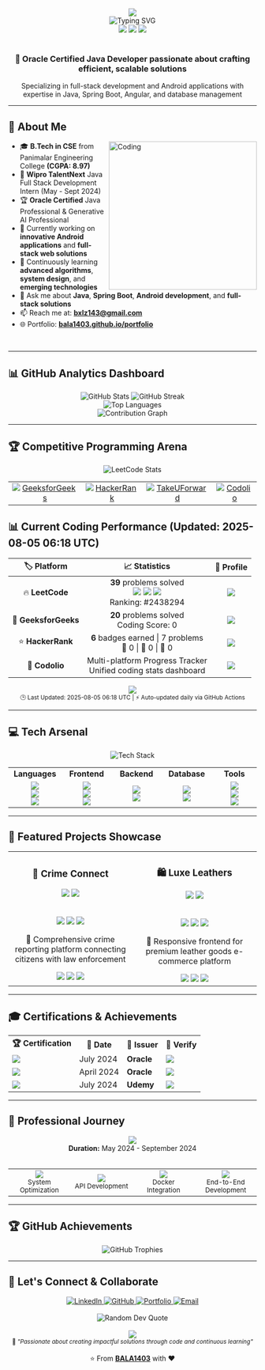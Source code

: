 # 

<div align="center">
  <img src="https://capsule-render.vercel.app/api?type=waving&color=gradient&height=200&section=header&text=Balaganesh.S.B&fontSize=80&fontAlignY=35&animation=twinkling&fontColor=ffffff" />
</div>

<div align="center">
  <img src="https://readme-typing-svg.herokuapp.com?font=Fira+Code&size=22&duration=3000&pause=1000&color=36BCF7&center=true&vCenter=true&width=600&lines=Oracle+Certified+Java+Developer+%E2%9A%A1;Full+Stack+Developer+%F0%9F%9A%80;Android+Developer+%F0%9F%93±;Problem+Solver+%F0%9F%A7%A9;Always+Learning+%F0%9F%93%9A" alt="Typing SVG" />
</div>

<div align="center">
  <img src="https://img.shields.io/badge/Focus-Full%20Stack%20Development-brightgreen?style=for-the-badge&logo=code&logoColor=white" />
  <img src="https://img.shields.io/badge/Language-Java-orange?style=for-the-badge&logo=java&logoColor=white" />
  <img src="https://img.shields.io/badge/Specialty-Android%20Apps-green?style=for-the-badge&logo=android&logoColor=white" />
</div>

<br>

<div align="center">
  <h3>🎯 Oracle Certified Java Developer passionate about crafting efficient, scalable solutions</h3>
  <p>Specializing in full-stack development and Android applications with expertise in Java, Spring Boot, Angular, and database management</p>
</div>

---

## 🚀 About Me

<img align="right" alt="Coding" width="300" src="https://cdn.dribbble.com/users/1162077/screenshots/3848914/programmer.gif">

- 🎓 **B.Tech in CSE** from Panimalar Engineering College **(CGPA: 8.97)**
- 💼 **Wipro TalentNext** Java Full Stack Development Intern (May - Sept 2024)
- 🏆 **Oracle Certified** Java Professional & Generative AI Professional
- 🔭 Currently working on **innovative Android applications** and **full-stack web solutions**
- 🌱 Continuously learning **advanced algorithms**, **system design**, and **emerging technologies**
- 💬 Ask me about **Java**, **Spring Boot**, **Android development**, and **full-stack solutions**
- 📫 Reach me at: **bxlz143@gmail.com**
- 🌐 Portfolio: **[bala1403.github.io/portfolio](https://bala1403.github.io/portfolio)**

<br clear="both"/>

---

## 📊 GitHub Analytics Dashboard

<div align="center">
  <img src="https://github-readme-stats.vercel.app/api?username=BALA1403&show_icons=true&theme=tokyonight&hide_border=true&count_private=true&include_all_commits=true&card_width=400" alt="GitHub Stats" />
  <img src="https://github-readme-streak-stats.herokuapp.com/?user=BALA1403&theme=tokyonight&hide_border=true&card_width=400" alt="GitHub Streak" />
</div>

<div align="center">
  <img src="https://github-readme-stats.vercel.app/api/top-langs/?username=BALA1403&layout=compact&theme=tokyonight&hide_border=true&langs_count=8&card_width=600" alt="Top Languages" />
</div>

<div align="center">
  <img src="https://github-readme-activity-graph.vercel.app/graph?username=BALA1403&bg_color=1a1b27&color=70a5fd&line=70a5fd&point=ff6b6b&area=true&hide_border=true" alt="Contribution Graph" />
</div>

---

## 🏆 Competitive Programming Arena

<div align="center">
  <img src="https://leetcard.jacoblin.cool/bxlz14?theme=unicorn&font=Karma&ext=heatmap&width=600" alt="LeetCode Stats" />
</div>

<div align="center">
  <table>
    <tr>
      <td align="center">
        <a href="https://www.geeksforgeeks.org/user/bxlz14" target="_blank">
          <img src="https://img.shields.io/badge/GeeksforGeeks-298D46?style=for-the-badge&logo=geeksforgeeks&logoColor=white" alt="GeeksforGeeks" />
        </a>
      </td>
      <td align="center">
        <a href="https://www.hackerrank.com/bxlz_14" target="_blank">
          <img src="https://img.shields.io/badge/HackerRank-2EC866?style=for-the-badge&logo=hackerrank&logoColor=white" alt="HackerRank" />
        </a>
      </td>
      <td align="center">
        <a href="https://takeuforward.org/profile/Luffy143" target="_blank">
          <img src="https://img.shields.io/badge/TakeUForward-FF6B35?style=for-the-badge&logo=code&logoColor=white" alt="TakeUForward" />
        </a>
      </td>
      <td align="center">
        <a href="https://codolio.com/profile/bxlz.14" target="_blank">
          <img src="https://img.shields.io/badge/Codolio-4A90E2?style=for-the-badge&logo=code&logoColor=white" alt="Codolio" />
        </a>
      </td>
    </tr>
  </table>
</div>

## 📊 Current Coding Performance (Updated: 2025-08-05 06:18 UTC)

<div align="center">
  <table>
    <thead>
      <tr>
        <th align="center">🏷️ Platform</th>
        <th align="center">📈 Statistics</th>
        <th align="center">🔗 Profile</th>
      </tr>
    </thead>
    <tbody>
      <tr>
        <td align="center">🔥 <strong>LeetCode</strong></td>
        <td align="center">
          <strong>39</strong> problems solved<br/>
          <img src="https://img.shields.io/badge/Easy-27-brightgreen?style=flat-square" />
          <img src="https://img.shields.io/badge/Medium-11-yellow?style=flat-square" />
          <img src="https://img.shields.io/badge/Hard-1-red?style=flat-square" /><br/>
          Ranking: #2438294
        </td>
        <td align="center">
          <a href="https://leetcode.com/bxlz14">
            <img src="https://img.shields.io/badge/Visit-Profile-orange?style=for-the-badge&logo=leetcode" />
          </a>
        </td>
      </tr>
      <tr>
        <td align="center">🚀 <strong>GeeksforGeeks</strong></td>
        <td align="center">
          <strong>20</strong> problems solved<br/>
          Coding Score: 0
        </td>
        <td align="center">
          <a href="https://auth.geeksforgeeks.org/user/bxlz14">
            <img src="https://img.shields.io/badge/Visit-Profile-green?style=for-the-badge&logo=geeksforgeeks" />
          </a>
        </td>
      </tr>
      <tr>
        <td align="center">⭐ <strong>HackerRank</strong></td>
        <td align="center">
          <strong>6</strong> badges earned | 7 problems<br/>
          🥇 0 | 🥈 0 | 🥉 0
        </td>
        <td align="center">
          <a href="https://www.hackerrank.com/bxlz_14">
            <img src="https://img.shields.io/badge/Visit-Profile-blue?style=for-the-badge&logo=hackerrank" />
          </a>
        </td>
      </tr>
      <tr>
        <td align="center">🔗 <strong>Codolio</strong></td>
        <td align="center">
          Multi-platform Progress Tracker<br/>
          Unified coding stats dashboard
        </td>
        <td align="center">
          <a href="https://codolio.com/profile/bxlz.14">
            <img src="https://img.shields.io/badge/Visit-Dashboard-purple?style=for-the-badge&logo=code" />
          </a>
        </td>
      </tr>
    </tbody>
  </table>
</div>

<div align="center">
  <img src="https://img.shields.io/badge/Total%20Problems%20Solved-66+-FF6B6B?style=for-the-badge&logo=target&logoColor=white" />
  <br>
  <sub>🕒 Last Updated: 2025-08-05 06:18 UTC | ⚡ Auto-updated daily via GitHub Actions</sub>
</div>

---

## 💻 Tech Arsenal

<div align="center">
  <img src="https://skillicons.dev/icons?i=java,python,c,cpp,js,html,css,spring,react,angular,bootstrap,mysql,sqlite,git,github,docker,androidstudio&perline=8" alt="Tech Stack" />
</div>

<div align="center">
  <table>
    <tr>
      <td align="center" width="96">
        <b>Languages</b>
      </td>
      <td align="center" width="96">
        <b>Frontend</b>
      </td>
      <td align="center" width="96">
        <b>Backend</b>
      </td>
      <td align="center" width="96">
        <b>Database</b>
      </td>
      <td align="center" width="96">
        <b>Tools</b>
      </td>
    </tr>
    <tr>
      <td align="center">
        <img src="https://img.shields.io/badge/Java-ED8B00?style=flat-square&logo=java&logoColor=white" /><br>
        <img src="https://img.shields.io/badge/Python-3776AB?style=flat-square&logo=python&logoColor=white" /><br>
        <img src="https://img.shields.io/badge/JavaScript-F7DF1E?style=flat-square&logo=javascript&logoColor=black" />
      </td>
      <td align="center">
        <img src="https://img.shields.io/badge/React-61DAFB?style=flat-square&logo=react&logoColor=black" /><br>
        <img src="https://img.shields.io/badge/Angular-DD0031?style=flat-square&logo=angular&logoColor=white" /><br>
        <img src="https://img.shields.io/badge/HTML5-E34F26?style=flat-square&logo=html5&logoColor=white" />
      </td>
      <td align="center">
        <img src="https://img.shields.io/badge/Spring%20Boot-6DB33F?style=flat-square&logo=spring&logoColor=white" /><br>
        <img src="https://img.shields.io/badge/Node.js-339933?style=flat-square&logo=nodedotjs&logoColor=white" />
      </td>
      <td align="center">
        <img src="https://img.shields.io/badge/MySQL-4479A1?style=flat-square&logo=mysql&logoColor=white" /><br>
        <img src="https://img.shields.io/badge/SQLite-003B57?style=flat-square&logo=sqlite&logoColor=white" />
      </td>
      <td align="center">
        <img src="https://img.shields.io/badge/Git-F05032?style=flat-square&logo=git&logoColor=white" /><br>
        <img src="https://img.shields.io/badge/Docker-2496ED?style=flat-square&logo=docker&logoColor=white" /><br>
        <img src="https://img.shields.io/badge/Android%20Studio-3DDC84?style=flat-square&logo=android-studio&logoColor=white" />
      </td>
    </tr>
  </table>
</div>

---

## 🏅 Featured Projects Showcase

<div align="center">
  <table>
    <tr>
      <td width="50%">
        <h3 align="center">🚨 Crime Connect</h3>
        <div align="center">
          <img src="https://img.shields.io/badge/Mobile%20App-Android-brightgreen?style=for-the-badge&logo=android" />
          <img src="https://img.shields.io/badge/Date-January%202025-blue?style=for-the-badge" />
        </div>
        <br>
        <p align="center">
          <img src="https://img.shields.io/badge/Java-ED8B00?style=flat-square&logo=java&logoColor=white" />
          <img src="https://img.shields.io/badge/SQLite-003B57?style=flat-square&logo=sqlite&logoColor=white" />
          <img src="https://img.shields.io/badge/Android%20SDK-3DDC84?style=flat-square&logo=android&logoColor=white" />
        </p>
        <p align="center">📱 Comprehensive crime reporting platform connecting citizens with law enforcement</p>
        <div align="center">
          <img src="https://img.shields.io/badge/Engagement-+35%25-success?style=flat-square" />
          <img src="https://img.shields.io/badge/Response%20Time--40%25-success?style=flat-square" />
          <img src="https://img.shields.io/badge/Awareness-+28%25-success?style=flat-square" />
        </div>
      </td>
      <td width="50%">
        <h3 align="center">🛍️ Luxe Leathers</h3>
        <div align="center">
          <img src="https://img.shields.io/badge/E--commerce-Frontend-orange?style=for-the-badge&logo=shopping-cart" />
          <img src="https://img.shields.io/badge/Date-December%202024-blue?style=for-the-badge" />
        </div>
        <br>
        <p align="center">
          <img src="https://img.shields.io/badge/HTML5-E34F26?style=flat-square&logo=html5&logoColor=white" />
          <img src="https://img.shields.io/badge/CSS3-1572B6?style=flat-square&logo=css3&logoColor=white" />
          <img src="https://img.shields.io/badge/JavaScript-F7DF1E?style=flat-square&logo=javascript&logoColor=black" />
        </p>
        <p align="center">🎨 Responsive frontend for premium leather goods e-commerce platform</p>
        <div align="center">
          <img src="https://img.shields.io/badge/Engagement-+22%25-success?style=flat-square" />
          <img src="https://img.shields.io/badge/Mobile%20Sessions-+45%25-success?style=flat-square" />
          <img src="https://img.shields.io/badge/Performance-+30%25-success?style=flat-square" />
        </div>
      </td>
    </tr>
  </table>
</div>

---

## 🎓 Certifications & Achievements

<div align="center">
  <table>
    <tr>
      <th>🏆 Certification</th>
      <th>📅 Date</th>
      <th>🏢 Issuer</th>
      <th>🔗 Verify</th>
    </tr>
    <tr>
      <td><img src="https://img.shields.io/badge/Oracle%20Certified-Generative%20AI%20Professional-red?style=flat-square&logo=oracle" /></td>
      <td>July 2024</td>
      <td><strong>Oracle</strong></td>
      <td><img src="https://img.shields.io/badge/Verify-Certificate-blue?style=flat-square&logo=oracle" /></td>
    </tr>
    <tr>
      <td><img src="https://img.shields.io/badge/Oracle%20Certified-Java%20Professional-orange?style=flat-square&logo=java" /></td>
      <td>April 2024</td>
      <td><strong>Oracle</strong></td>
      <td><img src="https://img.shields.io/badge/Verify-Certificate-blue?style=flat-square&logo=oracle" /></td>
    </tr>
    <tr>
      <td><img src="https://img.shields.io/badge/Web%20Development-Bootcamp-purple?style=flat-square&logo=udemy" /></td>
      <td>July 2024</td>
      <td><strong>Udemy</strong></td>
      <td><img src="https://img.shields.io/badge/Verify-Certificate-blue?style=flat-square&logo=udemy" /></td>
    </tr>
  </table>
</div>

---

## 💼 Professional Journey

<div align="center">
  <img src="https://img.shields.io/badge/Wipro%20TalentNext-Java%20Full%20Stack%20Intern-0078D4?style=for-the-badge&logo=wipro&logoColor=white" />
</div>

<div align="center">
  <strong>Duration:</strong> May 2024 - September 2024
</div>

<br>

<div align="center">
  <table>
    <tr>
      <td align="center" width="25%">
        <img src="https://img.shields.io/badge/Performance-+30%25-brightgreen?style=for-the-badge&logo=trending-up" />
        <br><sub>System Optimization</sub>
      </td>
      <td align="center" width="25%">
        <img src="https://img.shields.io/badge/Response%20Time--25%25-success?style=for-the-badge&logo=speedometer" />
        <br><sub>API Development</sub>
      </td>
      <td align="center" width="25%">
        <img src="https://img.shields.io/badge/Deployment--20%25-blue?style=for-the-badge&logo=docker" />
        <br><sub>Docker Integration</sub>
      </td>
      <td align="center" width="25%">
        <img src="https://img.shields.io/badge/Full%20Stack-Applications-purple?style=for-the-badge&logo=code" />
        <br><sub>End-to-End Development</sub>
      </td>
    </tr>
  </table>
</div>

---

## 🏆 GitHub Achievements

<div align="center">
  <img src="https://github-profile-trophy.vercel.app/?username=BALA1403&theme=tokyonight&no-frame=true&margin-w=15&margin-h=15&column=4&row=2" alt="GitHub Trophies" />
</div>

---

## 🤝 Let's Connect & Collaborate

<div align="center">
  <a href="https://linkedin.com/in/balaganesh-sb" target="_blank">
    <img src="https://img.shields.io/badge/LinkedIn-0077B5?style=for-the-badge&logo=linkedin&logoColor=white&animation=pulse" alt="LinkedIn" />
  </a>
  <a href="https://github.com/BALA1403" target="_blank">
    <img src="https://img.shields.io/badge/GitHub-100000?style=for-the-badge&logo=github&logoColor=white" alt="GitHub" />
  </a>
  <a href="https://bala1403.github.io/portfolio" target="_blank">
    <img src="https://img.shields.io/badge/Portfolio-FF5722?style=for-the-badge&logo=About.me&logoColor=white" alt="Portfolio" />
  </a>
  <a href="mailto:sbbalaganesh2004@gmail.com" target="_blank">
    <img src="https://img.shields.io/badge/Email-D14836?style=for-the-badge&logo=gmail&logoColor=white" alt="Email" />
  </a>
</div>

<div align="center">
  <br>
  <img src="https://quotes-github-readme.vercel.app/api?type=horizontal&theme=tokyonight" alt="Random Dev Quote" />
</div>

<div align="center">
  <br>
  <img src="https://capsule-render.vercel.app/api?type=waving&color=gradient&height=100&section=footer" />
</div>

<div align="center">
  <sub>💫 <em>"Passionate about creating impactful solutions through code and continuous learning"</em></sub>
  <br><br>
  ⭐️ From <a href="https://github.com/BALA1403"><strong>BALA1403</strong></a> with ❤️
</div>